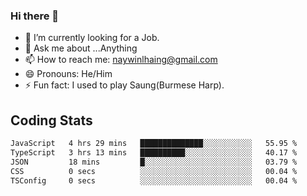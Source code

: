 ### Hi there 👋

- 🔭 I’m currently looking for a Job.
- 💬 Ask me about ...Anything
- 📫 How to reach me: naywinlhaing@gmail.com
- 😄 Pronouns: He/Him
- ⚡ Fun fact: I used to play Saung(Burmese Harp).


## Coding Stats
<!--START_SECTION:waka-->

```txt
JavaScript   4 hrs 29 mins   ██████████████░░░░░░░░░░░   55.95 %
TypeScript   3 hrs 13 mins   ██████████░░░░░░░░░░░░░░░   40.17 %
JSON         18 mins         █░░░░░░░░░░░░░░░░░░░░░░░░   03.79 %
CSS          0 secs          ░░░░░░░░░░░░░░░░░░░░░░░░░   00.04 %
TSConfig     0 secs          ░░░░░░░░░░░░░░░░░░░░░░░░░   00.04 %
```

<!--END_SECTION:waka-->

